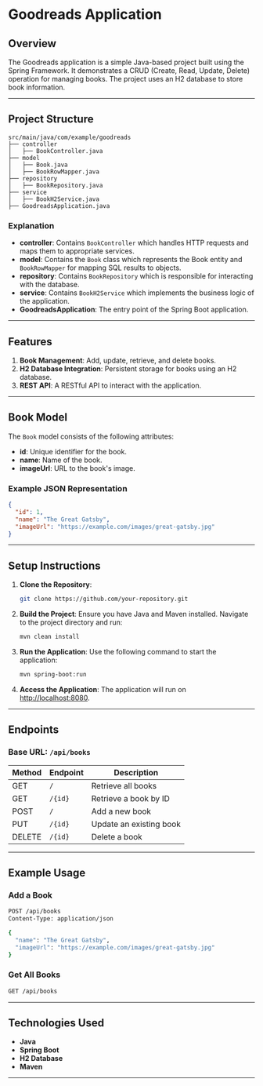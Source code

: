 
# Goodreads Application

## Overview

The Goodreads application is a simple Java-based project built using the Spring Framework. It demonstrates a CRUD (Create, Read, Update, Delete) operation for managing books. The project uses an H2 database to store book information.

---

## Project Structure

```
src/main/java/com/example/goodreads
├── controller
│   ├── BookController.java
├── model
│   ├── Book.java
│   ├── BookRowMapper.java
├── repository
│   ├── BookRepository.java
├── service
│   ├── BookH2Service.java
├── GoodreadsApplication.java
```

### Explanation

- **controller**: Contains `BookController` which handles HTTP requests and maps them to appropriate services.
- **model**: Contains the `Book` class which represents the Book entity and `BookRowMapper` for mapping SQL results to objects.
- **repository**: Contains `BookRepository` which is responsible for interacting with the database.
- **service**: Contains `BookH2Service` which implements the business logic of the application.
- **GoodreadsApplication**: The entry point of the Spring Boot application.

---

## Features

1. **Book Management**: Add, update, retrieve, and delete books.
2. **H2 Database Integration**: Persistent storage for books using an H2 database.
3. **REST API**: A RESTful API to interact with the application.

---

## Book Model

The `Book` model consists of the following attributes:

- **id**: Unique identifier for the book.
- **name**: Name of the book.
- **imageUrl**: URL to the book's image.

### Example JSON Representation

```json
{
  "id": 1,
  "name": "The Great Gatsby",
  "imageUrl": "https://example.com/images/great-gatsby.jpg"
}
```

---

## Setup Instructions

1. **Clone the Repository**:
   ```bash
   git clone https://github.com/your-repository.git
   ```

2. **Build the Project**:
   Ensure you have Java and Maven installed. Navigate to the project directory and run:
   ```bash
   mvn clean install
   ```

3. **Run the Application**:
   Use the following command to start the application:
   ```bash
   mvn spring-boot:run
   ```

4. **Access the Application**:
   The application will run on [http://localhost:8080](http://localhost:8080).

---

## Endpoints

### Base URL: `/api/books`

| Method | Endpoint       | Description            |
|--------|----------------|------------------------|
| GET    | `/`            | Retrieve all books    |
| GET    | `/{id}`        | Retrieve a book by ID |
| POST   | `/`            | Add a new book        |
| PUT    | `/{id}`        | Update an existing book |
| DELETE | `/{id}`        | Delete a book         |

---

## Example Usage

### Add a Book

```bash
POST /api/books
Content-Type: application/json

{
  "name": "The Great Gatsby",
  "imageUrl": "https://example.com/images/great-gatsby.jpg"
}
```

### Get All Books

```bash
GET /api/books
```

---

## Technologies Used

- **Java**
- **Spring Boot**
- **H2 Database**
- **Maven**

---


